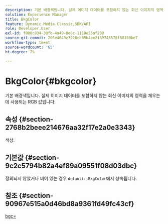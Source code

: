```yaml
---
description: 기본 배경색입니다. 실제 이미지 데이터를 포함하지 않는 회신 이미지의 영역을 채우는 데 사용되는 RGB 값입니다.
solution: Experience Manager
title: BkgColor
feature: Dynamic Media Classic,SDK/API
role: Developer,User
exl-id: f008c834-30fb-4a49-8e6c-1110e55af280
source-git-commit: 206e4643e3926cb85b4be2189743578f88180be7
workflow-type: tm+mt
source-wordcount: '65'
ht-degree: 7%

---
```


# BkgColor{#bkgcolor}

기본 배경색입니다. 실제 이미지 데이터를 포함하지 않는 회신 이미지의 영역을 채우는 데 사용되는 RGB 값입니다.

## 속성 {#section-2768b2beee214676aa32f17e2a0e3343}

색상.

## 기본값 {#section-9c2c5794b82a4ef89a09551f08d03dbc}

정의되지 않았거나 비어 있는 경우 `default::BkgColor`에서 상속됩니다.

## 참조 {#section-90967e515a0d46bd8a9361fd49fc43cf}

[bgc=](../../../../../is-api/http-ref/image-serving-api-ref/c-http-protocol-reference/c-command-reference/r-bgc.md#reference-53376175f617446fbe5c69120f834b88)
